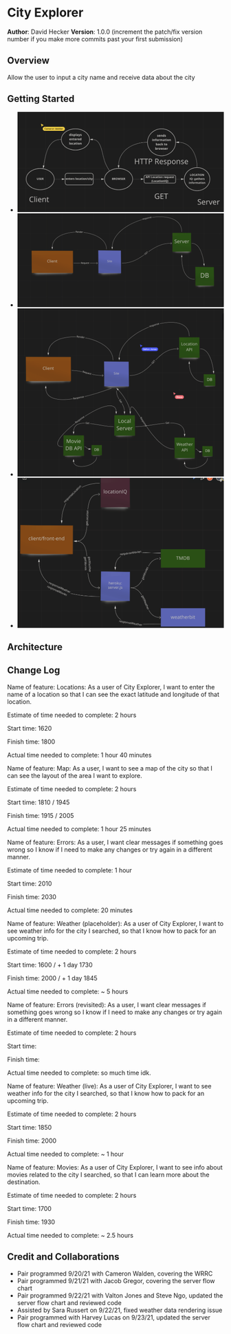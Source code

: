 # City Explorer

**Author**: David Hecker
**Version**: 1.0.0 (increment the patch/fix version number if you make more commits past your first submission)

## Overview
<!-- Provide a high level overview of what this application is and why you are building it, beyond the fact that it's an assignment for this class. (i.e. What's your problem domain?) -->

Allow the user to input a city name and receive data about the city

## Getting Started
<!-- What are the steps that a user must take in order to build this app on their own machine and get it running? -->

- ![WRRC](./public/cameron.png)
- ![Server](./public/jacob.png)
- ![Server](./public/valtonsteve.png)
- ![Server](./public/harvey.png)

## Architecture
<!-- Provide a detailed description of the application design. What technologies (languages, libraries, etc) you're using, and any other relevant design information. -->

## Change Log
<!-- Use this area to document the iterative changes made to your application as each feature is successfully implemented. Use time stamps. Here's an example:

01-01-2001 4:59pm - Application now has a fully-functional express server, with a GET route for the location resource. -->

Name of feature: Locations: As a user of City Explorer, I want to enter the name of a location so that I can see the exact latitude and longitude of that location.

Estimate of time needed to complete: 2 hours

Start time: 1620

Finish time: 1800

Actual time needed to complete: 1 hour 40 minutes

<!--  -->

Name of feature: Map: As a user, I want to see a map of the city so that I can see the layout of the area I want to explore.

Estimate of time needed to complete: 2 hours

Start time: 1810 / 1945

Finish time: 1915 / 2005

Actual time needed to complete: 1 hour 25 minutes

<!--  -->

Name of feature: Errors: As a user, I want clear messages if something goes wrong so I know if I need to make any changes or try again in a different manner.

Estimate of time needed to complete: 1 hour

Start time: 2010

Finish time: 2030

Actual time needed to complete: 20 minutes

<!-- Lab 7 -->

Name of feature: Weather (placeholder): As a user of City Explorer, I want to see weather info for the city I searched, so that I know how to pack for an upcoming trip.

Estimate of time needed to complete: 2 hours

Start time: 1600 / + 1 day 1730

Finish time: 2000 / + 1 day 1845

Actual time needed to complete: ~ 5 hours

Name of feature: Errors (revisited): As a user, I want clear messages if something goes wrong so I know if I need to make any changes or try again in a different manner.

Estimate of time needed to complete: 2 hours

Start time: 

Finish time:

Actual time needed to complete: so much time idk.

<!--  Lab 8 -->

Name of feature: Weather (live): As a user of City Explorer, I want to see weather info for the city I searched, so that I know how to pack for an upcoming trip.

Estimate of time needed to complete: 2 hours

Start time: 1850

Finish time: 2000

Actual time needed to complete: ~ 1 hour


Name of feature: Movies: As a user of City Explorer, I want to see info about movies related to the city I searched, so that I can learn more about the destination.

Estimate of time needed to complete: 2 hours

Start time: 1700

Finish time: 1930

Actual time needed to complete: ~ 2.5 hours



## Credit and Collaborations
<!-- Give credit (and a link) to other people or resources that helped you build this application. -->
- Pair programmed 9/20/21 with Cameron Walden, covering the WRRC
- Pair programmed 9/21/21 with Jacob Gregor, covering the server flow chart
- Pair programmed 9/22/21 with Valton Jones and Steve Ngo, updated the server flow chart and reviewed code
- Assisted by Sara Russert on 9/22/21, fixed weather data rendering issue
- Pair programmed with Harvey Lucas on 9/23/21, updated the server flow chart and reviewed code
